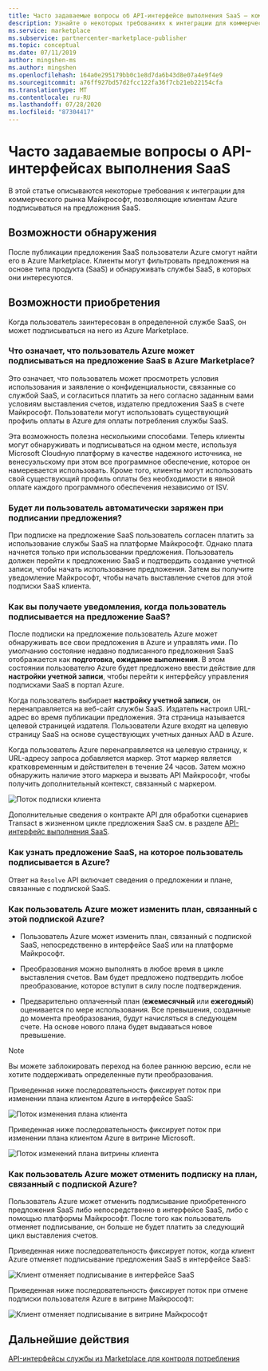 ```yaml
---
title: Часто задаваемые вопросы об API-интерфейсе выполнения SaaS — коммерческом рынке Майкрософт
description: Узнайте о некоторых требованиях к интеграции для коммерческого рынка Майкрософт, чтобы позволить клиентам Azure подписываться на предложения SaaS.
ms.service: marketplace
ms.subservice: partnercenter-marketplace-publisher
ms.topic: conceptual
ms.date: 07/11/2019
author: mingshen-ms
ms.author: mingshen
ms.openlocfilehash: 164a0e295179bb0c1e8d7da6b43d8e07a4e9f4e9
ms.sourcegitcommit: a76ff927bd57d2fcc122fa36f7cb21eb22154cfa
ms.translationtype: MT
ms.contentlocale: ru-RU
ms.lasthandoff: 07/28/2020
ms.locfileid: "87304417"
---
```

# <a name="common-questions-about-saas-fulfillment-apis"></a>Часто задаваемые вопросы о API-интерфейсах выполнения SaaS

В этой статье описываются некоторые требования к интеграции для коммерческого рынка Майкрософт, позволяющие клиентам Azure подписываться на предложения SaaS.

## <a name="discovery-experience"></a>Возможности обнаружения

После публикации предложения SaaS пользователи Azure смогут найти его в Azure Marketplace. Клиенты могут фильтровать предложения на основе типа продукта (SaaS) и обнаруживать службы SaaS, в которых они интересуются.

## <a name="purchase-experience"></a>Возможности приобретения

Когда пользователь заинтересован в определенной службе SaaS, он может подписываться на него из Azure Marketplace.

### <a name="what-does-it-mean-for-an-azure-user-to-subscribe-to-a-saas-offer-in-azure-marketplace"></a>Что означает, что пользователь Azure может подписываться на предложение SaaS в Azure Marketplace?

Это означает, что пользователь может просмотреть условия использования и заявление о конфиденциальности, связанные со службой SaaS, и согласиться платить за него согласно заданным вами условиям выставления счетов, издателю предложения SaaS в счете Майкрософт. Пользователи могут использовать существующий профиль оплаты в Azure для оплаты потребления службы SaaS.

Эта возможность полезна несколькими способами. Теперь клиенты могут обнаруживать и подписываться на одном месте, используя Microsoft Cloudную платформу в качестве надежного источника, не венесуэльскому при этом все программное обеспечение, которое он намеревается использовать. Кроме того, клиенты могут использовать свой существующий профиль оплаты без необходимости в явной оплате каждого программного обеспечения независимо от ISV.

### <a name="is-the-user-charged-automatically-when-the-offer-is-subscribed"></a>Будет ли пользователь автоматически заряжен при подписании предложения?

При подписке на предложение SaaS пользователь согласен платить за использование службы SaaS на платформе Майкрософт. Однако плата начнется только при использовании предложения. Пользователь должен перейти к предложению SaaS и подтвердить создание учетной записи, чтобы начать использование предложения. Затем вы получите уведомление Майкрософт, чтобы начать выставление счетов для этой подписки SaaS клиента.

### <a name="how-are-you-notified-when-a-user-subscribes-to-your-saas-offer"></a>Как вы получаете уведомления, когда пользователь подписывается на предложение SaaS?

После подписки на предложение пользователь Azure может обнаруживать все свои предложения в Azure и управлять ими. По умолчанию состояние недавно подписанного предложения SaaS отображается как **подготовка, ожидание выполнения**. В этом состоянии пользователю Azure будет предложено ввести действие для **настройки учетной записи**, чтобы перейти к интерфейсу управления подписками SaaS в портал Azure.

Когда пользователь выбирает **настройку учетной записи**, он перенаправляется на веб-сайт службы SaaS. Издатель настроил URL-адрес во время публикации предложения. Эта страница называется целевой страницей издателя. Пользователи Azure входят на целевую страницу SaaS на основе существующих учетных данных AAD в Azure.

Когда пользователь Azure перенаправляется на целевую страницу, к URL-адресу запроса добавляется маркер. Этот маркер является кратковременным и действителен в течение 24 часов. Затем можно обнаружить наличие этого маркера и вызвать API Майкрософт, чтобы получить дополнительный контекст, связанный с маркером.

![Поток подписки клиента](media/saas-metering-service-integration-flow-a.png)

Дополнительные сведения о контракте API для обработки сценариев Transact в жизненном цикле предложения SaaS см. в разделе [API-интерфейс выполнения SaaS](pc-saas-fulfillment-api-v2.md).

### <a name="how-do-you-know-the-saas-offer-to-which-the-user-subscribes-in-azure"></a>Как узнать предложение SaaS, на которое пользователь подписывается в Azure?

Ответ на `Resolve` API включает сведения о предложении и плане, связанные с подпиской SaaS.

### <a name="how-can-the-azure-user-change-the-plan-associated-with-this-azure-subscription"></a>Как пользователь Azure может изменить план, связанный с этой подпиской Azure?

* Пользователь Azure может изменить план, связанный с подпиской SaaS, непосредственно в интерфейсе SaaS или на платформе Майкрософт.

* Преобразования можно выполнять в любое время в цикле выставления счетов. Вам будет предложено подтвердить любое преобразование, которое вступит в силу после подтверждения.

* Предварительно оплаченный план (**ежемесячный** или **ежегодный**) оценивается по мере использования. Все превышения, созданные до момента преобразования, будут начисляться в следующем счете. На основе нового плана будет выдаваться новое превышение.

>[!Note]
>Вы можете заблокировать переход на более раннюю версию, если не хотите поддерживать определенные пути преобразования.

Приведенная ниже последовательность фиксирует поток при изменении плана клиентом Azure в интерфейсе SaaS:

![Поток изменения плана клиента](media/saas-metering-service-integration-flow-b.png)

Приведенная ниже последовательность фиксирует поток при изменении плана клиентом Azure в витрине Microsoft.

![Поток изменений плана витрины клиента](media/saas-metering-service-integration-flow-c.png)

### <a name="how-can-the-azure-user-unsubscribe-from-the-plan-associated-with-azure-subscription"></a>Как пользователь Azure может отменить подписку на план, связанный с подпиской Azure?

Пользователь Azure может отменить подписывание приобретенного предложения SaaS либо непосредственно в интерфейсе SaaS, либо с помощью платформы Майкрософт. После того как пользователь отменяет подписывание, он больше не будет платить за следующий цикл выставления счетов.

Приведенная ниже последовательность фиксирует поток, когда клиент Azure отменяет подписывание предложения SaaS в интерфейсе SaaS:

![Клиент отменяет подписывание в интерфейсе SaaS](media/saas-metering-service-integration-flow-d.png)

Приведенная ниже последовательность фиксирует поток при отмене подписки пользователя Azure в витрине Майкрософт:

![Клиент отменяет подписывание в витрине Майкрософт](media/saas-metering-service-integration-flow-e.png)

## <a name="next-steps"></a>Дальнейшие действия

[API-интерфейсы службы из Marketplace для контроля потребления](./marketplace-metering-service-apis.md)
